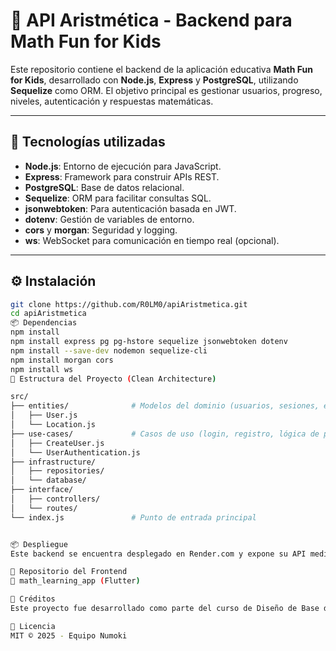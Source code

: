 # 🧮 API Aristmética - Backend para Math Fun for Kids

Este repositorio contiene el backend de la aplicación educativa **Math Fun for Kids**, desarrollado con **Node.js**, **Express** y **PostgreSQL**, utilizando **Sequelize** como ORM. El objetivo principal es gestionar usuarios, progreso, niveles, autenticación y respuestas matemáticas.

---

## 🚀 Tecnologías utilizadas

- **Node.js**: Entorno de ejecución para JavaScript.
- **Express**: Framework para construir APIs REST.
- **PostgreSQL**: Base de datos relacional.
- **Sequelize**: ORM para facilitar consultas SQL.
- **jsonwebtoken**: Para autenticación basada en JWT.
- **dotenv**: Gestión de variables de entorno.
- **cors** y **morgan**: Seguridad y logging.
- **ws**: WebSocket para comunicación en tiempo real (opcional).

---

## ⚙️ Instalación

```bash
git clone https://github.com/R0LM0/apiAristmetica.git
cd apiAristmetica
📦 Dependencias
npm install
npm install express pg pg-hstore sequelize jsonwebtoken dotenv
npm install --save-dev nodemon sequelize-cli
npm install morgan cors
npm install ws
📁 Estructura del Proyecto (Clean Architecture)

src/
├── entities/              # Modelos del dominio (usuarios, sesiones, etc.)
│   ├── User.js
│   └── Location.js
├── use-cases/             # Casos de uso (login, registro, lógica de progreso)
│   ├── CreateUser.js
│   └── UserAuthentication.js
├── infrastructure/
│   ├── repositories/
│   └── database/
├── interface/
│   ├── controllers/
│   └── routes/
└── index.js               # Punto de entrada principal


📦 Despliegue
Este backend se encuentra desplegado en Render.com y expone su API mediante HTTPS. Puede conectarse directamente desde apps Flutter u otros clientes.

🔗 Repositorio del Frontend
📱 math_learning_app (Flutter)

🧠 Créditos
Este proyecto fue desarrollado como parte del curso de Diseño de Base de Datos y Servidores de la Universidad Nacional Casimiro Sotelo Montenegro. Se utilizaron herramientas modernas y apoyo con inteligencia artificial (ChatGPT) para mejorar código, resolver errores y generar propuestas de estructura.

📝 Licencia
MIT © 2025 - Equipo Numoki
